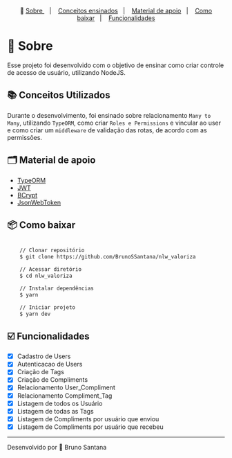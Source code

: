 <p align="center">🎉
  <a href="#-sobre"> Sobre </a>&nbsp;&nbsp;&nbsp;|&nbsp;&nbsp;&nbsp;
  <a href="#-conceitos-utilizados">Conceitos ensinados</a>&nbsp;&nbsp;&nbsp;|&nbsp;&nbsp;&nbsp;
  <a href="#-material-de-apoio">Material de apoio</a>&nbsp;&nbsp;&nbsp;|&nbsp;&nbsp;&nbsp;
    <a href="#-como-baixar">Como baixar</a>&nbsp;&nbsp;&nbsp;|&nbsp;&nbsp;&nbsp;
    <a href="#️-funcionalidades">Funcionalidades</a>
</p>

# 🔖 Sobre

Esse projeto foi desenvolvido com o objetivo de ensinar como criar controle de acesso de usuário, utilizando NodeJS.

## 📚  Conceitos Utilizados

Durante o desenvolvimento, foi ensinado sobre relacionamento `Many to Many`, utilizando `TypeORM`, como criar `Roles e Permissions` e vincular ao user e como criar um `middleware` de validação das rotas, de acordo com as permissões.

## 🗂 Material de apoio

- [TypeORM](typeorm.io/)
- [JWT](https://jwt.io)
- [BCrypt](https://www.npmjs.com/package/bcrypt)
- [JsonWebToken](www.npmjs.com/package/jsonwebtoken)

## 📦 Como baixar
```bash

    // Clonar repositório
    $ git clone https://github.com/BrunoSSantana/nlw_valoriza

    // Acessar diretório
    $ cd nlw_valoriza

    // Instalar dependências
    $ yarn

    // Iniciar projeto
    $ yarn dev
```

## ☑️ Funcionalidades

- [x] Cadastro de Users
- [x] Autenticacao de Users
- [x] Criação de Tags
- [x] Criação de Compliments
- [x] Relacionamento User_Compliment
- [x] Relacionamento Compliment_Tag
- [x] Listagem de todos os Usuário
- [x] Listagem de todas as Tags
- [x] Listagem de Compliments por usuário que enviou
- [x] Listagem de Compliments por usuário que recebeu
---


Desenvolvido por  💜  Bruno Santana
